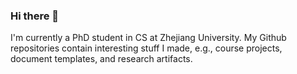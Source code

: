 ### Hi there 👋

I'm currently a PhD student in CS at Zhejiang University. My Github repositories contain interesting stuff I made, e.g., course projects, document templates, and research artifacts.
